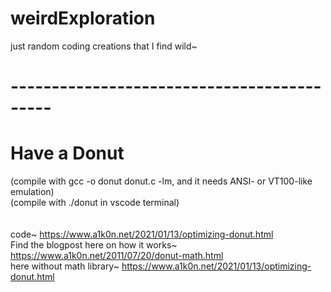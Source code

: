 # weirdExploration
just random coding creations that I find wild~<br>
<h1>-------------------------------------------</h1>

<h1>Have a Donut</h1>

(compile with gcc -o donut donut.c -lm, and it needs ANSI- or VT100-like emulation)<br>
(compile with ./donut in vscode terminal)<br><br><br>
code~ https://www.a1k0n.net/2021/01/13/optimizing-donut.html <br>
Find the blogpost here on how it works~
https://www.a1k0n.net/2011/07/20/donut-math.html
<br>here without math library~ https://www.a1k0n.net/2021/01/13/optimizing-donut.html
